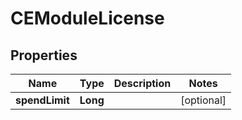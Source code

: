 # CEModuleLicense

## Properties
Name | Type | Description | Notes
------------ | ------------- | ------------- | -------------
**spendLimit** | **Long** |  |  [optional]
